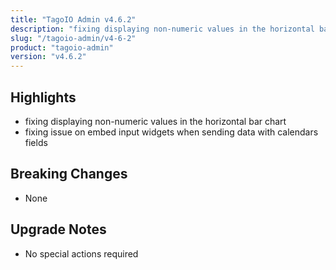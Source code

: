 ```yaml
---
title: "TagoIO Admin v4.6.2"
description: "fixing displaying non-numeric values in the horizontal bar chart"
slug: "/tagoio-admin/v4-6-2"
product: "tagoio-admin"
version: "v4.6.2"
---
```


## Highlights

- fixing displaying non-numeric values in the horizontal bar chart
- fixing issue on embed input widgets when sending data with calendars fields

## Breaking Changes

- None

## Upgrade Notes

- No special actions required
